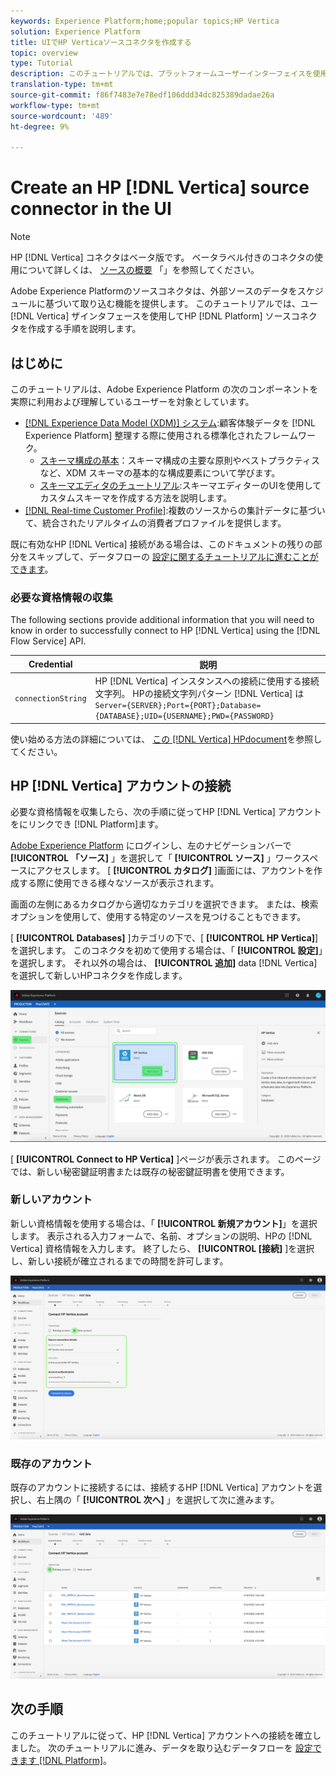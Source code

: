 ```yaml
---
keywords: Experience Platform;home;popular topics;HP Vertica
solution: Experience Platform
title: UIでHP Verticaソースコネクタを作成する
topic: overview
type: Tutorial
description: このチュートリアルでは、プラットフォームユーザーインターフェイスを使用してHP Verticaソースコネクタを作成する手順を説明します。
translation-type: tm+mt
source-git-commit: f86f7483e7e78edf106ddd34dc825389dadae26a
workflow-type: tm+mt
source-wordcount: '489'
ht-degree: 9%

---
```



# Create an HP [!DNL Vertica] source connector in the UI

>[!NOTE]
>
> HP [!DNL Vertica] コネクタはベータ版です。 ベータラベル付きのコネクタの使用について詳しくは、 [ソースの概要](../../../../home.md#terms-and-conditions) 「」を参照してください。

Adobe Experience Platformのソースコネクタは、外部ソースのデータをスケジュールに基づいて取り込む機能を提供します。 このチュートリアルでは、ユー [!DNL Vertica] ザインタフェースを使用してHP [!DNL Platform] ソースコネクタを作成する手順を説明します。

## はじめに

このチュートリアルは、Adobe Experience Platform の次のコンポーネントを実際に利用および理解しているユーザーを対象としています。

* [[!DNL Experience Data Model (XDM)] システム](../../../../../xdm/home.md):顧客体験データを [!DNL Experience Platform] 整理する際に使用される標準化されたフレームワーク。
   * [スキーマ構成の基本](../../../../../xdm/schema/composition.md)：スキーマ構成の主要な原則やベストプラクティスなど、XDM スキーマの基本的な構成要素について学びます。
   * [スキーマエディタのチュートリアル](../../../../../xdm/tutorials/create-schema-ui.md):スキーマエディターのUIを使用してカスタムスキーマを作成する方法を説明します。
* [[!DNL Real-time Customer Profile]](../../../../../profile/home.md):複数のソースからの集計データに基づいて、統合されたリアルタイムの消費者プロファイルを提供します。

既に有効なHP [!DNL Vertica] 接続がある場合は、このドキュメントの残りの部分をスキップして、データフローの [設定に関するチュートリアルに進むことができます](../../dataflow/databases.md)。

### 必要な資格情報の収集

The following sections provide additional information that you will need to know in order to successfully connect to HP [!DNL Vertica] using the [!DNL Flow Service] API.

| Credential | 説明 |
| ---------- | ----------- |
| `connectionString` | HP [!DNL Vertica] インスタンスへの接続に使用する接続文字列。 HPの接続文字列パターン [!DNL Vertica] は `Server={SERVER};Port={PORT};Database={DATABASE};UID={USERNAME};PWD={PASSWORD}` |

使い始める方法の詳細については、 [この [!DNL Vertica] HPdocument](https://www.vertica.com/docs/9.2.x/HTML/Content/Authoring/ConnectingToVertica/ClientJDBC/CreatingAndConfiguringAConnection.htm)を参照してください。

## HP [!DNL Vertica] アカウントの接続

必要な資格情報を収集したら、次の手順に従ってHP [!DNL Vertica] アカウントをにリンクでき [!DNL Platform]ます。

[Adobe Experience Platform](https://platform.adobe.com) にログインし、左のナビゲーションバーで **[!UICONTROL 「ソース]** 」を選択して「 **[!UICONTROL ソース]** 」ワークスペースにアクセスします。 [ **[!UICONTROL カタログ]** ]画面には、アカウントを作成する際に使用できる様々なソースが表示されます。

画面の左側にあるカタログから適切なカテゴリを選択できます。 または、検索オプションを使用して、使用する特定のソースを見つけることもできます。

[ **[!UICONTROL Databases]** ]カテゴリの下で、[ **[!UICONTROL HP Vertica]**]を選択します。 このコネクタを初めて使用する場合は、「 **[!UICONTROL 設定]**」を選択します。 それ以外の場合は、 **[!UICONTROL 追加]** data [!DNL Vertica] を選択して新しいHPコネクタを作成します。

![カタログ](../../../../images/tutorials/create/hp-vertica/catalog.png)

[ **[!UICONTROL Connect to HP Vertica]** ]ページが表示されます。 このページでは、新しい秘密鍵証明書または既存の秘密鍵証明書を使用できます。

### 新しいアカウント

新しい資格情報を使用する場合は、「 **[!UICONTROL 新規アカウント]**」を選択します。 表示される入力フォームで、名前、オプションの説明、HPの [!DNL Vertica] 資格情報を入力します。 終了したら、 **[!UICONTROL [接続]** ]を選択し、新しい接続が確立されるまでの時間を許可します。

![connect](../../../../images/tutorials/create/hp-vertica/new.png)

### 既存のアカウント

既存のアカウントに接続するには、接続するHP [!DNL Vertica] アカウントを選択し、右上隅の「 **[!UICONTROL 次へ]** 」を選択して次に進みます。

![既存の](../../../../images/tutorials/create/hp-vertica/existing.png)

## 次の手順

このチュートリアルに従って、HP [!DNL Vertica] アカウントへの接続を確立しました。 次のチュートリアルに進み、データを取り込むデータフローを [設定できます [!DNL Platform]](../../dataflow/databases.md)。